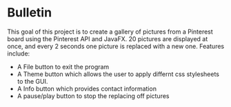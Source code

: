 # Bulletin

This goal of this project is to create a gallery of pictures from a Pinterest board using the Pinterest API and JavaFX.
20 pictures are displayed at once, and every 2 seconds one picture is replaced with a new one.
Features include:
- A File button to exit the program
- A Theme button which allows the user to apply differnt css stylesheets to the GUI.
- A Info button which provides contact information
- A pause/play button to stop the replacing off pictures
